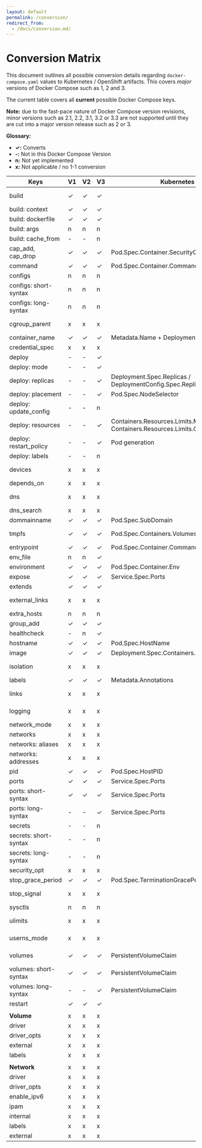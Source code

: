```yaml
---
layout: default
permalink: /conversion/
redirect_from: 
  - /docs/conversion.md/
---
```


# Conversion Matrix

This document outlines all possible conversion details regarding `docker-compose.yaml` values to Kubernetes / OpenShift artifacts. This covers *major* versions of Docker Compose such as 1, 2 and 3.

The current table covers all **current** possible Docker Compose keys.

__Note:__ due to the fast-pace nature of Docker Compose version revisions, minor versions such as 2.1, 2.2, 3.1, 3.2 or 3.3 are not supported until they are cut into a major version release such as 2 or 3.

__Glossary:__

- __✓:__ Converts
- __-:__ Not in this Docker Compose Version
- __n:__ Not yet implemented
- __x:__ Not applicable / no 1-1 conversion

| Keys                   | V1 | V2 | V3 | Kubernetes / OpenShift                                      | Notes                                                                                                          |
|------------------------|----|----|----|-------------------------------------------------------------|----------------------------------------------------------------------------------------------------------------|
| build                  | ✓  | ✓  | ✓  |                                                             | Builds/Pushes to Docker repository. See `--build` parameter                                                    |
| build: context         | ✓  | ✓  | ✓  |                                                             |                                                                                                                |
| build: dockerfile      | ✓  | ✓  | ✓  |                                                             |                                                                                                                |
| build: args            | n  | n  | n  |                                                             |                                                                                                                |
| build: cache_from      | -  | -  | n  |                                                             |                                                                                                                |
| cap_add, cap_drop      | ✓  | ✓  | ✓  | Pod.Spec.Container.SecurityContext.Capabilities.Add/Drop    |                                                                                                                |
| command                | ✓  | ✓  | ✓  | Pod.Spec.Container.Command                                  |                                                                                                                |
| configs                | n  | n  | n  |                                                             |                                                                                                                |
| configs: short-syntax  | n  | n  | n  |                                                             |                                                                                                                |
| configs: long-syntax   | n  | n  | n  |                                                             |                                                                                                                |
| cgroup_parent          | x  | x  | x  |                                                             | Not supported within Kubernetes. See issue https://github.com/kubernetes/kubernetes/issues/11986               |
| container_name         | ✓  | ✓  | ✓  | Metadata.Name + Deployment.Spec.Containers.Name             |                                                                                                                |
| credential_spec        | x  | x  | x  |                                                             | Only applicable to Windows containers                                                                          |
| deploy                 | -  | -  | ✓  |                                                             |                                                                                                                |
| deploy: mode           | -  | -  | ✓  |                                                             |                                                                                                                |
| deploy: replicas       | -  | -  | ✓  | Deployment.Spec.Replicas / DeploymentConfig.Spec.Replicas   |                                                                                                                |
| deploy: placement      | -  | -  | ✓  | Pod.Spec.NodeSelector                                       |                                                                                                                |
| deploy: update_config  | -  | -  | n  |                                                             |                                                                                                                |
| deploy: resources      | -  | -  | ✓  | Containers.Resources.Limits.Memory / Containers.Resources.Limits.CPU | Support for memory as well as cpu                                                                    |
| deploy: restart_policy | -  | -  | ✓  | Pod generation                                              | This generated a Pod, see the [user guide on restart](http://kompose.io/user-guide/#restart)                   |
| deploy: labels         | -  | -  | n  |                                                             |                                                                                                                |
| devices                | x  | x  | x  |                                                             | Not supported within Kubernetes, See issue https://github.com/kubernetes/kubernetes/issues/5607                |
| depends_on             | x  | x  | x  |                                                             |                                                                                                                |
| dns                    | x  | x  | x  |                                                             | Not used within Kubernetes. Kubernetes uses a managed DNS server                                               |
| dns_search             | x  | x  | x  |                                                             | See `dns` key                                                                                                  |
| dommainname            | ✓  | ✓  | ✓  | Pod.Spec.SubDomain                                          |
| tmpfs                  | ✓  | ✓  | ✓  | Pod.Spec.Containers.Volumes.EmptyDir                        | Creates emptyDirvolume with medium set to Memory & mounts given directory inside container                     |
| entrypoint             | ✓  | ✓  | ✓  | Pod.Spec.Container.Command                                  | Same as command                                                                                                |
| env_file               | n  | n  | ✓  |                                                             |                                                                                                                |
| environment            | ✓  | ✓  | ✓  | Pod.Spec.Container.Env                                      |                                                                                                                |
| expose                 | ✓  | ✓  | ✓  | Service.Spec.Ports                                          |                                                                                                                |
| extends                | ✓  | ✓  | ✓  |                                                             | Extends by utilizing the same image supplied                                                                   |
| external_links         | x  | x  | x  |                                                             | Kubernetes uses a flat-structure for all containers and thus external_links does not have a 1-1 conversion     |
| extra_hosts            | n  | n  | n  |                                                             |                                                                                                                |
| group_add              | ✓  | ✓  | ✓  |                                                             |                                                                                                                |
| healthcheck            | -  | n  | ✓  |                                                             |                                                                                                                |
| hostname               | ✓  | ✓  | ✓  | Pod.Spec.HostName                                           |                                                                                                                |
| image                  | ✓  | ✓  | ✓  | Deployment.Spec.Containers.Image                            |                                                                                                                |
| isolation              | x  | x  | x  |                                                             | Not applicable as this applies to Windows with HyperV support                                                  |
| labels                 | ✓  | ✓  | ✓  | Metadata.Annotations                                        |                                                                                                                |
| links                  | x  | x  | x  |                                                             | All containers in the same pod are accessible in Kubernetes                                                    |
| logging                | x  | x  | x  |                                                             | Kubernetes has built-in logging support at the node-level                                                      |
| network_mode           | x  | x  | x  |                                                             | Kubernetes uses it's own cluster networking                                                                    |
| networks               | x  | x  | x  |                                                             | See `networks` key                                                                                             |
| networks: aliases      | x  | x  | x  |                                                             | See `networks` key                                                                                             |
| networks: addresses    | x  | x  | x  |                                                             | See `networks` key                                                                                             |
| pid                    | ✓  | ✓  | ✓  | Pod.Spec.HostPID                                            |                                                                                                                |
| ports                  | ✓  | ✓  | ✓  | Service.Spec.Ports                                          |                                                                                                                |
| ports: short-syntax    | ✓  | ✓  | ✓  | Service.Spec.Ports                                          |                                                                                                                |
| ports: long-syntax     | -  | -  | ✓  | Service.Spec.Ports                                          |                                                                                                                |
| secrets                | -  | -  | n  |                                                             |                                                                                                                |
| secrets: short-syntax  | -  | -  | n  |                                                             |                                                                                                                |
| secrets: long-syntax   | -  | -  | n  |                                                             |                                                                                                                |
| security_opt           | x  | x  | x  |                                                             | Kubernetes uses it's own container naming scheme                                                               |
| stop_grace_period      | ✓  | ✓  | ✓  | Pod.Spec.TerminationGracePeriodSeconds                      |                                                                                                                |
| stop_signal            | x  | x  | x  |                                                             | Not supported within Kubernetes. See issue https://github.com/kubernetes/kubernetes/issues/30051               |
| sysctls                | n  | n  | n  |                                                             |                                                                                                                |
| ulimits                | x  | x  | x  |                                                             | Not supported within Kubernetes. See issue https://github.com/kubernetes/kubernetes/issues/3595                |
| userns_mode            | x  | x  | x  |                                                             | Not supported within Kubernetes and ignored in Docker Compose Version 3                                        |
| volumes                | ✓  | ✓  | ✓  | PersistentVolumeClaim                                       | Creates a PersistentVolumeClaim. Can only be created if there is already a PersistentVolume within the cluster |
| volumes: short-syntax  | ✓  | ✓  | ✓  | PersistentVolumeClaim                                       | Creates a PersistentVolumeClaim. Can only be created if there is already a PersistentVolume within the cluster |
| volumes: long-syntax   | -  | -  | ✓  | PersistentVolumeClaim                                       | Creates a PersistentVolumeClaim. Can only be created if there is already a PersistentVolume within the cluster |
| restart                | ✓  | ✓  | ✓  |                                                             |                                                                                                                |
|                        |    |    |    |                                                             |                                                                                                                |
| __Volume__             | x  | x  | x  |                                                             |                                                                                                                |
| driver                 | x  | x  | x  |                                                             |                                                                                                                |
| driver_opts            | x  | x  | x  |                                                             |                                                                                                                |
| external               | x  | x  | x  |                                                             |                                                                                                                |
| labels                 | x  | x  | x  |                                                             |                                                                                                                |
|                        |    |    |    |                                                             |                                                                                                                |
| __Network__            | x  | x  | x  |                                                             |                                                                                                                |
| driver                 | x  | x  | x  |                                                             |                                                                                                                |
| driver_opts            | x  | x  | x  |                                                             |                                                                                                                |
| enable_ipv6            | x  | x  | x  |                                                             |                                                                                                                |
| ipam                   | x  | x  | x  |                                                             |                                                                                                                |
| internal               | x  | x  | x  |                                                             |                                                                                                                |
| labels                 | x  | x  | x  |                                                             |                                                                                                                |
| external               | x  | x  | x  |                                                             |                                                                                                                |
